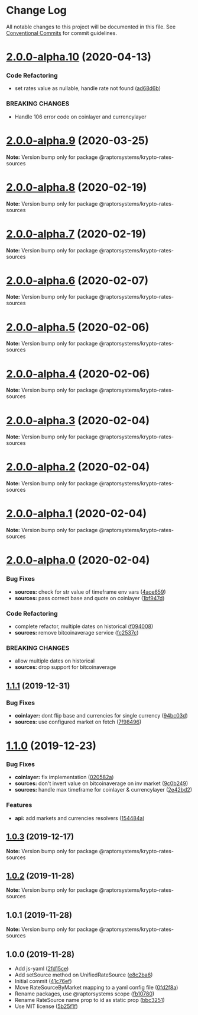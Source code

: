 # Change Log

All notable changes to this project will be documented in this file.
See [Conventional Commits](https://conventionalcommits.org) for commit guidelines.

# [2.0.0-alpha.10](https://github.com/raptorsystems/krypto-rates/compare/@raptorsystems/krypto-rates-sources@2.0.0-alpha.9...@raptorsystems/krypto-rates-sources@2.0.0-alpha.10) (2020-04-13)


### Code Refactoring

* set rates value as nullable, handle rate not found ([ad68d6b](https://github.com/raptorsystems/krypto-rates/commit/ad68d6b273b42e9fa008343f05aaf37467b8060a))


### BREAKING CHANGES

* Handle 106 error code on coinlayer and currencylayer





# [2.0.0-alpha.9](https://github.com/raptorsystems/krypto-rates/compare/@raptorsystems/krypto-rates-sources@2.0.0-alpha.8...@raptorsystems/krypto-rates-sources@2.0.0-alpha.9) (2020-03-25)

**Note:** Version bump only for package @raptorsystems/krypto-rates-sources





# [2.0.0-alpha.8](https://github.com/raptorsystems/krypto-rates/compare/@raptorsystems/krypto-rates-sources@2.0.0-alpha.7...@raptorsystems/krypto-rates-sources@2.0.0-alpha.8) (2020-02-19)

**Note:** Version bump only for package @raptorsystems/krypto-rates-sources





# [2.0.0-alpha.7](https://github.com/raptorsystems/krypto-rates/compare/@raptorsystems/krypto-rates-sources@2.0.0-alpha.6...@raptorsystems/krypto-rates-sources@2.0.0-alpha.7) (2020-02-19)

**Note:** Version bump only for package @raptorsystems/krypto-rates-sources





# [2.0.0-alpha.6](https://github.com/raptorsystems/krypto-rates/compare/@raptorsystems/krypto-rates-sources@2.0.0-alpha.5...@raptorsystems/krypto-rates-sources@2.0.0-alpha.6) (2020-02-07)

**Note:** Version bump only for package @raptorsystems/krypto-rates-sources





# [2.0.0-alpha.5](https://github.com/raptorsystems/krypto-rates/compare/@raptorsystems/krypto-rates-sources@2.0.0-alpha.4...@raptorsystems/krypto-rates-sources@2.0.0-alpha.5) (2020-02-06)

**Note:** Version bump only for package @raptorsystems/krypto-rates-sources





# [2.0.0-alpha.4](https://github.com/raptorsystems/krypto-rates/compare/@raptorsystems/krypto-rates-sources@2.0.0-alpha.3...@raptorsystems/krypto-rates-sources@2.0.0-alpha.4) (2020-02-06)

**Note:** Version bump only for package @raptorsystems/krypto-rates-sources





# [2.0.0-alpha.3](https://github.com/raptorsystems/krypto-rates/compare/@raptorsystems/krypto-rates-sources@2.0.0-alpha.2...@raptorsystems/krypto-rates-sources@2.0.0-alpha.3) (2020-02-04)

**Note:** Version bump only for package @raptorsystems/krypto-rates-sources





# [2.0.0-alpha.2](https://github.com/raptorsystems/krypto-rates/compare/@raptorsystems/krypto-rates-sources@2.0.0-alpha.1...@raptorsystems/krypto-rates-sources@2.0.0-alpha.2) (2020-02-04)

**Note:** Version bump only for package @raptorsystems/krypto-rates-sources





# [2.0.0-alpha.1](https://github.com/raptorsystems/krypto-rates/compare/@raptorsystems/krypto-rates-sources@2.0.0-alpha.0...@raptorsystems/krypto-rates-sources@2.0.0-alpha.1) (2020-02-04)

**Note:** Version bump only for package @raptorsystems/krypto-rates-sources





# [2.0.0-alpha.0](https://github.com/raptorsystems/krypto-rates/compare/@raptorsystems/krypto-rates-sources@1.1.1...@raptorsystems/krypto-rates-sources@2.0.0-alpha.0) (2020-02-04)


### Bug Fixes

* **sources:** check for str value of timeframe env vars ([4ace659](https://github.com/raptorsystems/krypto-rates/commit/4ace6596ba4a03c362c7fb2eae9539d9537595c2))
* **sources:** pass correct base and quote on coinlayer ([1bf947d](https://github.com/raptorsystems/krypto-rates/commit/1bf947d7f0c3d515ac0f9f32a3fb3ef212a4c89d))


### Code Refactoring

* complete refactor, multiple dates on historical ([f094008](https://github.com/raptorsystems/krypto-rates/commit/f0940080bb43b12dde2f3795a0623179a59ee29e))
* **sources:** remove bitcoinaverage service ([fc2537c](https://github.com/raptorsystems/krypto-rates/commit/fc2537c4926d9b9fc31638447c56cf6ee2e7bf70))


### BREAKING CHANGES

* allow multiple dates on historical
* **sources:** drop support for bitcoinaverage





## [1.1.1](https://github.com/raptorsystems/krypto-rates/compare/@raptorsystems/krypto-rates-sources@1.1.0...@raptorsystems/krypto-rates-sources@1.1.1) (2019-12-31)


### Bug Fixes

* **coinlayer:** dont flip base and currencies for single currency ([94bc03d](https://github.com/raptorsystems/krypto-rates/commit/94bc03dc9156a47914ddd1ca10c06fe5630ed232))
* **sources:** use configured market on fetch ([7f98496](https://github.com/raptorsystems/krypto-rates/commit/7f9849614311b80658d293c1946da4336ebd1390))





# [1.1.0](https://github.com/raptorsystems/krypto-rates/compare/@raptorsystems/krypto-rates-sources@1.0.3...@raptorsystems/krypto-rates-sources@1.1.0) (2019-12-23)


### Bug Fixes

* **coinlayer:** fix implementation ([020582a](https://github.com/raptorsystems/krypto-rates/commit/020582a0f19abcb79758515a28123906a09d39e6))
* **sources:** don't invert value on bitcoinaverage on inv market ([9c0b249](https://github.com/raptorsystems/krypto-rates/commit/9c0b249cbed6493c15642d7ff08a65d7c11b182e))
* **sources:** handle max timeframe for coinlayer & currencylayer ([2e42bd2](https://github.com/raptorsystems/krypto-rates/commit/2e42bd2af5938c8f83830d6939c35863daeba22c))


### Features

* **api:** add markets and currencies resolvers ([154484a](https://github.com/raptorsystems/krypto-rates/commit/154484a8095027bf0d66e31c745fc7c1ab562d49))





## [1.0.3](https://github.com/raptorsystems/krypto-rates/compare/@raptorsystems/krypto-rates-sources@1.0.2...@raptorsystems/krypto-rates-sources@1.0.3) (2019-12-17)

**Note:** Version bump only for package @raptorsystems/krypto-rates-sources





## [1.0.2](https://github.com/raptorsystems/krypto-rates/compare/@raptorsystems/krypto-rates-sources@1.0.1...@raptorsystems/krypto-rates-sources@1.0.2) (2019-11-28)

**Note:** Version bump only for package @raptorsystems/krypto-rates-sources





## 1.0.1 (2019-11-28)

**Note:** Version bump only for package @raptorsystems/krypto-rates-sources





## 1.0.0 (2019-11-28)

* Add js-yaml ([2fd15ce](https://github.com/raptorsystems/krypto-rates/commit/2fd15ce))
* Add setSource method on UnifiedRateSource ([e8c2ba6](https://github.com/raptorsystems/krypto-rates/commit/e8c2ba6))
* Initial commit ([41c76ef](https://github.com/raptorsystems/krypto-rates/commit/41c76ef))
* Move RateSourceByMarket mapping to a yaml config file ([0fd2f8a](https://github.com/raptorsystems/krypto-rates/commit/0fd2f8a))
* Rename packages, use @raptorsystems scope ([fb10780](https://github.com/raptorsystems/krypto-rates/commit/fb10780))
* Rename RateSource name prop to id as static prop ([bbc3251](https://github.com/raptorsystems/krypto-rates/commit/bbc3251))
* Use MIT license ([5b25f1f](https://github.com/raptorsystems/krypto-rates/commit/5b25f1f))
